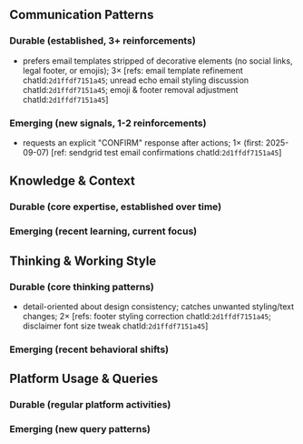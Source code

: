 ## Communication Patterns
### Durable (established, 3+ reinforcements)
- prefers email templates stripped of decorative elements (no social links, legal footer, or emojis); 3× [refs: email template refinement chatId:`2d1ffdf7151a45`; unread echo email styling discussion chatId:`2d1ffdf7151a45`; emoji & footer removal adjustment chatId:`2d1ffdf7151a45`]

### Emerging (new signals, 1-2 reinforcements)
- requests an explicit "CONFIRM" response after actions; 1× (first: 2025-09-07) [ref: sendgrid test email confirmations chatId:`2d1ffdf7151a45`]

## Knowledge & Context
### Durable (core expertise, established over time)

### Emerging (recent learning, current focus)

## Thinking & Working Style
### Durable (core thinking patterns)
- detail-oriented about design consistency; catches unwanted styling/text changes; 2× [refs: footer styling correction chatId:`2d1ffdf7151a45`; disclaimer font size tweak chatId:`2d1ffdf7151a45`]

### Emerging (recent behavioral shifts)

## Platform Usage & Queries
### Durable (regular platform activities)

### Emerging (new query patterns)